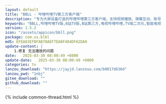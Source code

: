 ```yaml
---
layout: default
title: "BBLL - 哔哩哔哩TV第三方客户端"
description: "专为大屏设备打造的哔哩哔哩第三方客户端，支持视频播放、弹幕互动、账号登录等功能，操作界面简洁友好"
keywords: "BBLL,哔哩哔哩TV版,B站TV版,B站第三方,电视哔哩哔哩,TV端二次元,智能电视B站"
version: 1.5.2
icon: "/assets/appicon/bbll.png"
package: com.xx.blbl
md5: EFEA83EFBFAB70AEF7EA0F404DFA2DA9
update-content: |
    1.修复 无法播放的问题
date:   2025-03-30 08:00:49 +0800
update-date:   2025-03-30 08:00:49 +0800
categories: tv
lanzou_download: "https://jayjd.lanzouu.com/b0017d636d"
lanzou_pwd: "1nbj"
gitee_download: ""
github_download: ""
---
```

{% include common-thread.html %}